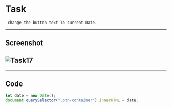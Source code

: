 # Task

     change the button text To current Date.

---

## Screenshot

## ![Task17](./Develop.%20Preview.%20Ship.%20For%20the%20best%20frontend%20teams%20%E2%80%93%20Vercel%20-%20Google%20Chrome%2018-10-2022%2015_34_22.png)

---

## Code

```javascript
let date = new Date();
document.querySelector(".btn-container").innerHTML = date;
```
